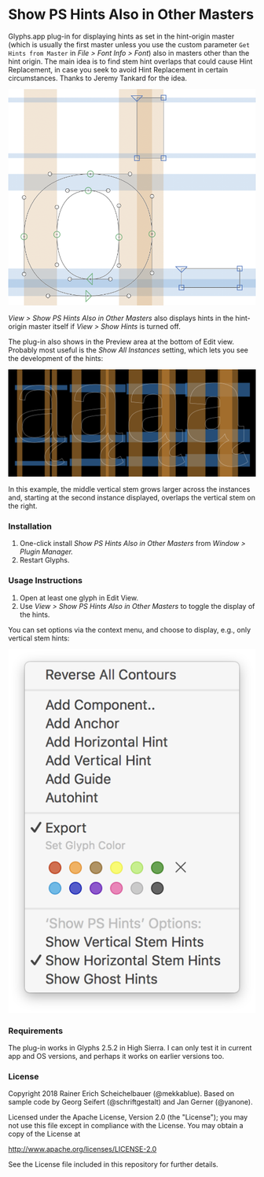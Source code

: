 # Show PS Hints Also in Other Masters

Glyphs.app plug-in for displaying hints as set in the hint-origin master (which is usually the first master unless you use the custom parameter `Get Hints from Master` in *File > Font Info > Font*) also in masters other than the hint origin. The main idea is to find stem hint overlaps that could cause Hint Replacement, in case you seek to avoid Hint Replacement in certain circumstances. Thanks to Jeremy Tankard for the idea.

![ShowHintsAlsoInOtherMasters](ShowHintsAlsoInOtherMasters.png)

*View > Show PS Hints Also in Other Masters* also displays hints in the hint-origin master itself if *View > Show Hints* is turned off.

The plug-in also shows in the Preview area at the bottom of Edit view. Probably most useful is the *Show All Instances* setting, which lets you see the development of the hints:

![ShowHintsAlsoInOtherMasters Preview](ShowHintsAlsoInOtherMasters-Preview.png)

In this example, the middle vertical stem grows larger across the instances and, starting at the second instance displayed, overlaps the vertical stem on the right.

### Installation

1. One-click install *Show PS Hints Also in Other Masters* from *Window > Plugin Manager.*
2. Restart Glyphs.

### Usage Instructions

1. Open at least one glyph in Edit View.
2. Use *View > Show PS Hints Also in Other Masters* to toggle the display of the hints.

You can set options via the context menu, and choose to display, e.g., only vertical stem hints:

![Show Hints Also in Other Masters Context Menu](ShowHintsAlsoInOtherMasters-ContextMenu.png)

### Requirements

The plug-in works in Glyphs 2.5.2 in High Sierra. I can only test it in current app and OS versions, and perhaps it works on earlier versions too.

### License

Copyright 2018 Rainer Erich Scheichelbauer (@mekkablue).
Based on sample code by Georg Seifert (@schriftgestalt) and Jan Gerner (@yanone).

Licensed under the Apache License, Version 2.0 (the "License");
you may not use this file except in compliance with the License.
You may obtain a copy of the License at

http://www.apache.org/licenses/LICENSE-2.0

See the License file included in this repository for further details.
